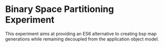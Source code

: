 # Binary Space Partitioning Experiment

This experiment aims at providing an ES6 alternative to creating bsp map generations
while remaining decoupled from the application object model.
